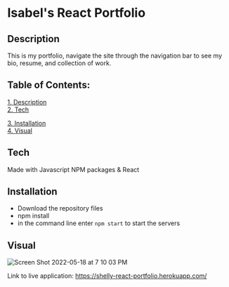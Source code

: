 # Isabel's React Portfolio

## Description
This is my portfolio, navigate the site through the navigation bar to see my bio, resume, and collection of work. 

 ## Table of Contents:  
[1. Description](#Description)  
[2. Tech](#Tech) 

[3. Installation](#Installation)  
[4. Visual](#Visual)  
  
## Tech
Made with Javascript NPM packages & React 

## Installation 
- Download the repository files
- npm install
- in the command line enter `npm start` to start the servers

## Visual 

![Screen Shot 2022-05-18 at 7 10 03 PM](https://user-images.githubusercontent.com/95631495/169169941-1437f49e-0718-4097-bd94-487f95519953.png)


Link to live application: https://shelly-react-portfolio.herokuapp.com/

